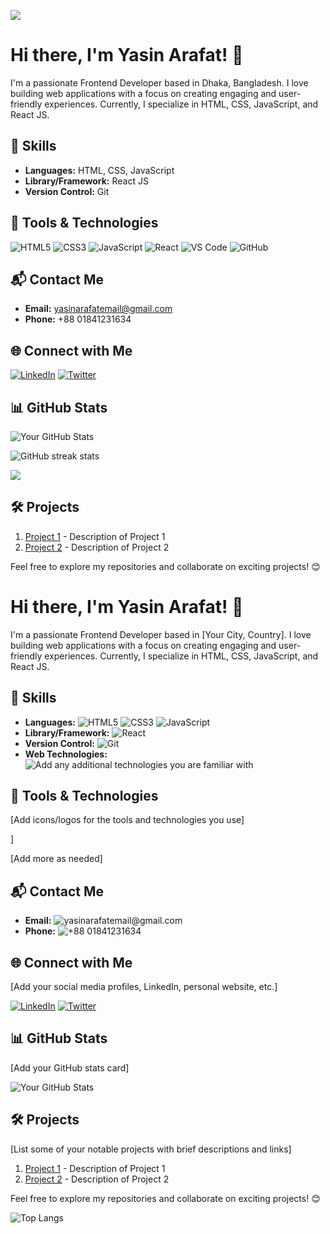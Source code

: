 ![](https://i.ibb.co/Z2THqFJ/Top-10-Front-End-Developer-Skills-That-You-Need-in-2022.png)
# Hi there, I'm Yasin Arafat! 👋

I'm a passionate Frontend Developer based in Dhaka, Bangladesh. I love building web applications with a focus on creating engaging and user-friendly experiences. Currently, I specialize in HTML, CSS, JavaScript, and React JS.

## 🚀 Skills

- **Languages:** HTML, CSS, JavaScript
- **Library/Framework:** React JS
- **Version Control:** Git


## 🔧 Tools & Technologies

![HTML5](https://img.shields.io/badge/HTML5-E34F26?style=for-the-badge&logo=html5&logoColor=white)
![CSS3](https://img.shields.io/badge/CSS3-1572B6?style=for-the-badge&logo=css3&logoColor=white)
![JavaScript](https://img.shields.io/badge/JavaScript-F7DF1E?style=for-the-badge&logo=javascript&logoColor=black)
![React](https://img.shields.io/badge/React-61DAFB?style=for-the-badge&logo=react&logoColor=black)
![VS Code](https://img.shields.io/badge/VS_Code-007ACC?style=for-the-badge&logo=visual-studio-code&logoColor=white)
![GitHub](https://img.shields.io/badge/GitHub-181717?style=for-the-badge&logo=github&logoColor=white)
## 📬 Contact Me

- **Email:** yasinarafatemail@gmail.com
- **Phone:** +88 01841231634

## 🌐 Connect with Me


[![LinkedIn](https://img.shields.io/badge/LinkedIn-0077B5?style=for-the-badge&logo=linkedin&logoColor=white)](https://www.linkedin.com/in/yasin-arafat1/)
[![Twitter](https://img.shields.io/badge/Twitter-1DA1F2?style=for-the-badge&logo=twitter&logoColor=white)](https://twitter.com/yourtwitterhandle)

## 📊 GitHub Stats

![Your GitHub Stats](https://github-readme-stats.vercel.app/api?username=yasinarafat99&true&count_private=true)


![GitHub streak stats](https://github-readme-streak-stats.herokuapp.com/?user=yasinarafat99) 


![](https://komarev.com/ghpvc/?username=yasinarafat99&color=green)

## 🛠️ Projects


1. [Project 1](https://github.com/yourusername/project1) - Description of Project 1
2. [Project 2](https://github.com/yourusername/project2) - Description of Project 2

Feel free to explore my repositories and collaborate on exciting projects! 😊









# Hi there, I'm Yasin Arafat! 👋

I'm a passionate Frontend Developer based in [Your City, Country]. I love building web applications with a focus on creating engaging and user-friendly experiences. Currently, I specialize in HTML, CSS, JavaScript, and React JS.

## 🚀 Skills

- **Languages:** 
  ![HTML5](https://img.shields.io/badge/HTML5-E34F26?style=for-the-badge&logo=html5&logoColor=white)
  ![CSS3](https://img.shields.io/badge/CSS3-1572B6?style=for-the-badge&logo=css3&logoColor=white)
  ![JavaScript](https://img.shields.io/badge/JavaScript-F7DF1E?style=for-the-badge&logo=javascript&logoColor=black)
- **Library/Framework:** 
  ![React](https://img.shields.io/badge/React-61DAFB?style=for-the-badge&logo=react&logoColor=black)
- **Version Control:** 
  ![Git](https://img.shields.io/badge/Git-F05032?style=for-the-badge&logo=git&logoColor=white)
- **Web Technologies:** 
  ![Add any additional technologies you are familiar with](https://img.shields.io/badge/Tech-TECHCOLOR?style=for-the-badge)

## 🔧 Tools & Technologies

[Add icons/logos for the tools and technologies you use]

]

[Add more as needed]

## 📬 Contact Me

- **Email:** 
  ![yasinarafatemail@gmail.com](https://img.shields.io/badge/Email-D14836?style=for-the-badge&logo=gmail&logoColor=white)
- **Phone:** 
  ![+88 01841231634](https://img.shields.io/badge/Phone-+88%2001841231634-0084B4?style=for-the-badge&logoColor=white)

## 🌐 Connect with Me

[Add your social media profiles, LinkedIn, personal website, etc.]

[![LinkedIn](https://img.shields.io/badge/LinkedIn-0077B5?style=for-the-badge&logo=linkedin&logoColor=white)](https://www.linkedin.com/in/yourlinkedinprofile)
[![Twitter](https://img.shields.io/badge/Twitter-1DA1F2?style=for-the-badge&logo=twitter&logoColor=white)](https://twitter.com/yourtwitterhandle)

## 📊 GitHub Stats

[Add your GitHub stats card]

![Your GitHub Stats](https://github-readme-stats.vercel.app/api?username=yourgithubusername&show_icons=true&hide=contribs,prs)

## 🛠️ Projects

[List some of your notable projects with brief descriptions and links]

1. [Project 1](https://github.com/yourusername/project1) - Description of Project 1
2. [Project 2](https://github.com/yourusername/project2) - Description of Project 2

Feel free to explore my repositories and collaborate on exciting projects! 😊

![Top Langs](https://github-readme-stats.vercel.app/api/top-langs/?username=yasinarafat99)


